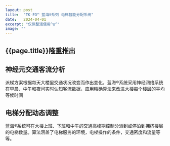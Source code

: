 ```yaml
---
layout: post
title:  "TK-EO™ 蓝海®系列 电梯智能分配系统"
date:   2024-04-01
excerpt: "仅供整活使用^ω^"
image: ""
---
```


<h2>{{page.title}}隆重推出</h2>

## 神经元交通客流分析
 派梯方案根据每天大楼里交通状况改变而作出变化，蓝海®系统采用神经网络系统在早晨、中午和夜间实时认知客流数据，应用精确算法来改进大楼每个楼层的平均等候时间
## 电梯分配动态调整
蓝海®系统可在大楼上班、下班和中午的交通高峰期控制分派到或停泊到拥挤楼层的电梯数量。算法涵盖了电梯服务的环境，电梯操作的条件，交通密度和流量等等。